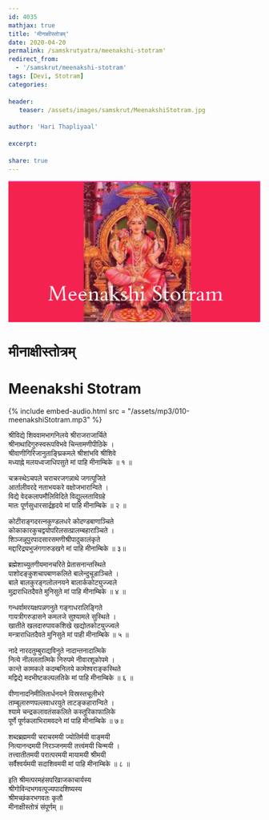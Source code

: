 ```yaml
---    
id: 4035    
mathjax: true    
title: 'मीनाक्षीस्तोत्रम्'    
date: 2020-04-20    
permalink: /samskrutyatra/meenakshi-stotram'
redirect_from: 
  - '/samskrut/meenakshi-stotram'
tags: [Devi, Stotram]    
categories:    
    
header:    
   teaser: /assets/images/samskrut/MeenakshiStotram.jpg    
    
author: 'Hari Thapliyaal'    
    
excerpt:    
    
share: true    
---    
```

    
![](/assets/images/samskrut/MeenakshiStotram.jpg)    
    
# मीनाक्षीस्तोत्रम्    
# Meenakshi Stotram    
    
{% include embed-audio.html src = "/assets/mp3/010-meenakshiStotram.mp3" %}     
    
श्रीविद्ये शिववामभागनिलये श्रीराजराजार्चिते    
श्रीनाथादिगुरुस्वरूपविभवे चिन्तामणीपीठिके ।    
श्रीवाणीगिरिजानुताङ्घ्रिकमले श्रीशांभवि श्रीशिवे    
मध्याह्ने मलयध्वजाधिपसुते मां पाहि मीनाम्बिके ॥ १ ॥    
    
चक्रस्थेऽचपले चराचरजगन्नाथे जगत्पूजिते    
आर्तालीवरदे नताभयकरे वक्षोजभारान्विते ।    
विद्ये वेदकलापमौलिविदिते विद्युल्लताविग्रहे    
मातः पूर्णसुधारसार्द्रहृदये मां पाहि मीनाम्बिके ॥ २ ॥    
    
कोटीराङ्गदरत्नकुण्डलधरे कोदण्डबाणाञ्चिते    
कोकाकारकुचद्वयोपरिलसत्प्रालम्बहाराञ्चिते ।    
शिञ्जन्नूपुरपादसारसमणीश्रीपादुकालंकृते    
मद्दारिद्र्यभुजंगगारुडखगे मां पाहि मीनाम्बिके ॥ ३॥    
    
ब्रह्मेशाच्युतगीयमानचरिते प्रेतासनान्तस्थिते    
पाशोदङ्कुशचापबाणकलिते बालेन्दुचूडाञ्चिते ।    
बाले बालकुरङ्गलोलनयने बालार्ककोट्युज्ज्वले    
मुद्राराधितदैवते मुनिसुते मां पाहि मीनाम्बिके ॥ ४ ॥    
    
गन्धर्वामरयक्षपन्नगनुते गङ्गाधरालिङ्गिते    
गायत्रीगरुडासने कमलजे सुश्यामले सुस्थिते ।    
खातीते खलदारुपावकशिखे खद्योतकोट्युज्ज्वले    
मन्त्राराधितदैवते मुनिसुते मां पाही मीनाम्बिके ॥ ५ ॥    
    
नादे नारदतुम्बुराद्यविनुते नादान्तनादात्मिके    
नित्ये नीललतात्मिके निरुपमे नीवारशूकोपमे ।    
कान्ते कामकले कदम्बनिलये कामेश्वराङ्कस्थिते    
मद्विद्ये मदभीष्टकल्पलतिके मां पाहि मीनाम्बिके ॥ ६ ॥    
    
वीणानादनिमीलितार्धनयने विस्रस्तचूलीभरे    
ताम्बूलारुणपल्लवाधरयुते ताटङ्कहारान्विते ।    
श्यामे चन्द्रकलावतंसकलिते कस्तूरिकाफालिके    
पूर्णे पूर्णकलाभिरामवदने मां पाहि मीनाम्बिके ॥ ७॥    
    
शब्दब्रह्ममयी चराचरमयी ज्योतिर्मयी वाङ्मयी    
नित्यानन्दमयी निरञ्जनमयी तत्त्वंमयी चिन्मयी ।    
तत्त्वातीतमयी परात्परमयी मायामयी श्रीमयी    
सर्वैश्वर्यमयी सदाशिवमयी मां पाहि मीनाम्बिके ॥ ८ ॥    
    
इति श्रीमत्परमहंसपरिव्राजकाचार्यस्य    
श्रीगोविन्दभगवत्पूज्यपादशिष्यस्य    
श्रीमच्छंकरभगवतः कृतौ    
मीनाक्षीस्तोत्रं संपूर्णम् ॥    
    
